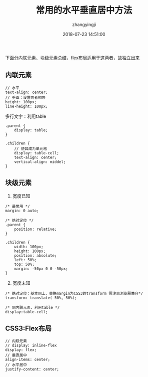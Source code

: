 ﻿---
layout:     post
title:      "常用的水平垂直居中方法"
subtitle:   ""
date:       2018-07-23 14:51:00
author:     "zhangyingji"
header-img: "img/post-bg-2015.jpg"
catalog: true
tags:
    - CSS
---


下面分内联元素、块级元素总结，flex布局适用于这两者，故独立出来

## 内联元素

```
// 水平
text-align: center;
// 垂直：设置两者相等 
height: 100px;
line-height: 100px;
```

多行文字：利用table

```
.parent {
    display: table;
}

.children {
    // 使其成为单元格
    display: table-cell;
    text-align: center;
    vertical-align: middel;
}
```


## 块级元素

1. 宽度已知

```
/* 最常用 */
margin: 0 auto;

/* 绝对定位 */
.parent {
    position: relative;
}

.children {
    width: 100px;
    height: 100px;
    position: absolute;
    left: 50%;
    top: 50%;
    margin: -50px 0 0 -50px;
}
```

2. 宽度未知

```
/* 绝对定位：基本同上，替换margin为CSS3的transform 需注意浏览器兼容*/
transform: translate(-50%,-50%); 

/* 同内联元素，利用table */
display:table-cell;
```

## CSS3:Flex布局

```
// 内联元素
// display: inline-flex
display: flex;
// 垂直居中
align-items: center;
// 水平居中
justify-content: center;
```
